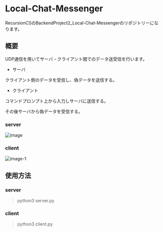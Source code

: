 # Local-Chat-Messenger
RecursionCSのBackendProject2_Local-Chat-Messengerのリポジトリーになります。

## 概要
UDP通信を用いてサーバ・クライアント間でのデータ送受信を行います。

- サーバ

 クライアント側のデータを受信し、偽データを送信する。

- クライアント

コマンドプロンプト上から入力しサーバに送信する。

その後サーバから偽データを受信する。

### server
![image](https://github.com/Aki158/Local-Chat-Messenger/assets/119317071/372a7397-05d3-4693-a16a-0fd3d3102df6)

### client
![image-1](https://github.com/Aki158/Local-Chat-Messenger/assets/119317071/279f0804-7ce9-4feb-9490-8513249184b0)

## 使用方法
### server
>python3 server.py

### client
>python3 client.py
